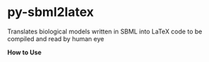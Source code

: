 # py-sbml2latex
Translates biological models written in SBML into LaTeX code to be compiled and read by human eye

****How to Use****
